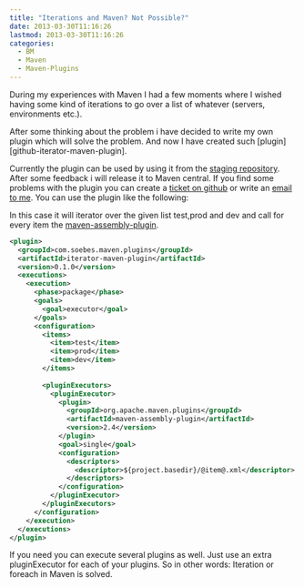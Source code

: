 ```yaml
---
title: "Iterations and Maven? Not Possible?"
date: 2013-03-30T11:16:26
lastmod: 2013-03-30T11:16:26
categories:
  - BM
  - Maven
  - Maven-Plugins
---
```

During my experiences with Maven I had a few moments where I wished having some kind of iterations to 
go over a list of whatever (servers, environments etc.). 

After some thinking about the problem i have decided to write my own plugin which will solve the problem. 
And now I have created such [plugin][github-iterator-maven-plugin]. 
<!-- more -->

Currently the plugin can be used by using it from the 
[staging repository](https://oss.sonatype.org/content/repositories/comsoebesmavenplugins-660/). 
After some feedback i will release it to Maven central. If you find some problems with the plugin you can 
create a [ticket on github](https://github.com/khmarbaise/iterator-maven-plugin/issues) or write an 
<a href="mailto:mavenplugin@soebes.de">email to me</a>. You can use the plugin like the following:

In this case it will iterator over the given list test,prod and dev and call for every item 
the [maven-assembly-plugin](https://maven.apache.org/plugins/maven-assembly-plugin).

```xml
<plugin>
  <groupId>com.soebes.maven.plugins</groupId>
  <artifactId>iterator-maven-plugin</artifactId>
  <version>0.1.0</version>
  <executions>
    <execution>
      <phase>package</phase>
      <goals>
        <goal>executor</goal>
      </goals>
      <configuration>
        <items>
          <item>test</item>
          <item>prod</item>
          <item>dev</item>
        </items>
 
        <pluginExecutors>
          <pluginExecutor>
            <plugin>
              <groupId>org.apache.maven.plugins</groupId>
              <artifactId>maven-assembly-plugin</artifactId>
              <version>2.4</version>
            </plugin>
            <goal>single</goal>
            <configuration>
              <descriptors>
                <descriptor>${project.basedir}/@item@.xml</descriptor>
              </descriptors>
            </configuration>
          </pluginExecutor>
        </pluginExecutors>
      </configuration>
    </execution>
  </executions>
</plugin>
```

If you need you can execute several plugins as well. Just use an extra pluginExecutor for each of your plugins. So in other words: Iteration or foreach in Maven is solved.
